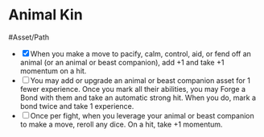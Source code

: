 # Animal Kin
#Asset/Path 

- <input type="checkbox" checked>When you make a move to pacify, calm, control, aid, or fend off an animal (or an animal or beast companion), add +1 and take +1 momentum on a hit.
- <input type="checkbox">You may add or upgrade an animal or beast companion asset for 1 fewer experience. Once you mark all their abilities, you may Forge a Bond with them and take an automatic strong hit. When you do, mark a bond twice and take 1 experience.
- <input type="checkbox">Once per fight, when you leverage your animal or beast companion to make a move, reroll any dice. On a hit, take +1 momentum.